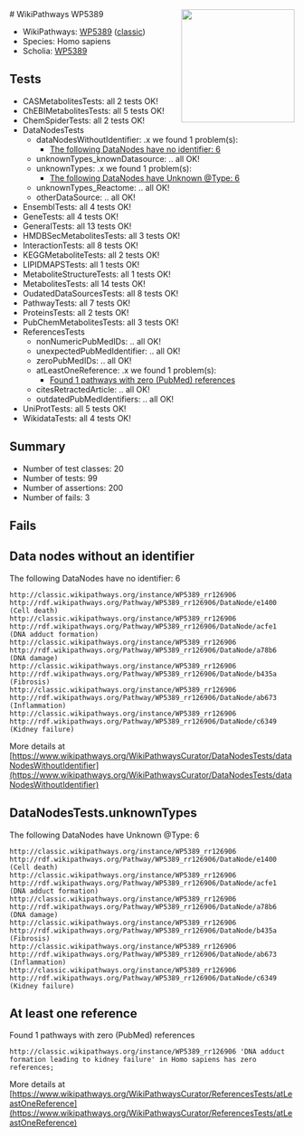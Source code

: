 <img style="float: right; width: 200px" src="https://upload.wikimedia.org/wikipedia/commons/thumb/8/83/Wplogo_with_text_500.png/640px-Wplogo_with_text_500.png" />
# WikiPathways WP5389

* WikiPathways: [WP5389](https://wikipathways.org/pathways/WP5389) ([classic](https://classic.wikipathways.org/instance/WP5389))
* Species: Homo sapiens
* Scholia: [WP5389](https://scholia.toolforge.org/wikipathways/WP5389)
## Tests
* CASMetabolitesTests: all 2 tests OK!
* ChEBIMetabolitesTests: all 5 tests OK!
* ChemSpiderTests: all 2 tests OK!
* DataNodesTests
    * dataNodesWithoutIdentifier: .x we found 1 problem(s):
        * [The following DataNodes have no identifier: 6](#d2d32fa5)
    * unknownTypes_knownDatasource: .. all OK!
    * unknownTypes: .x we found 1 problem(s):
        * [The following DataNodes have Unknown @Type: 6](#839973e4)
    * unknownTypes_Reactome: .. all OK!
    * otherDataSource: .. all OK!
* EnsemblTests: all 4 tests OK!
* GeneTests: all 4 tests OK!
* GeneralTests: all 13 tests OK!
* HMDBSecMetabolitesTests: all 3 tests OK!
* InteractionTests: all 8 tests OK!
* KEGGMetaboliteTests: all 2 tests OK!
* LIPIDMAPSTests: all 1 tests OK!
* MetaboliteStructureTests: all 1 tests OK!
* MetabolitesTests: all 14 tests OK!
* OudatedDataSourcesTests: all 8 tests OK!
* PathwayTests: all 7 tests OK!
* ProteinsTests: all 2 tests OK!
* PubChemMetabolitesTests: all 3 tests OK!
* ReferencesTests
    * nonNumericPubMedIDs: .. all OK!
    * unexpectedPubMedIdentifier: .. all OK!
    * zeroPubMedIDs: .. all OK!
    * atLeastOneReference: .x we found 1 problem(s):
        * [Found 1 pathways with zero (PubMed) references](#d0a459f0)
    * citesRetractedArticle: .. all OK!
    * outdatedPubMedIdentifiers: .. all OK!
* UniProtTests: all 5 tests OK!
* WikidataTests: all 4 tests OK!


## Summary

* Number of test classes: 20
* Number of tests: 99
* Number of assertions: 200
* Number of fails: 3

## Fails

<a name="d2d32fa5" />

## Data nodes without an identifier

The following DataNodes have no identifier: 6
```
http://classic.wikipathways.org/instance/WP5389_rr126906 http://rdf.wikipathways.org/Pathway/WP5389_rr126906/DataNode/e1400 (Cell death)
http://classic.wikipathways.org/instance/WP5389_rr126906 http://rdf.wikipathways.org/Pathway/WP5389_rr126906/DataNode/acfe1 (DNA adduct formation)
http://classic.wikipathways.org/instance/WP5389_rr126906 http://rdf.wikipathways.org/Pathway/WP5389_rr126906/DataNode/a78b6 (DNA damage)
http://classic.wikipathways.org/instance/WP5389_rr126906 http://rdf.wikipathways.org/Pathway/WP5389_rr126906/DataNode/b435a (Fibrosis)
http://classic.wikipathways.org/instance/WP5389_rr126906 http://rdf.wikipathways.org/Pathway/WP5389_rr126906/DataNode/ab673 (Inflammation)
http://classic.wikipathways.org/instance/WP5389_rr126906 http://rdf.wikipathways.org/Pathway/WP5389_rr126906/DataNode/c6349 (Kidney failure)
```

More details at [https://www.wikipathways.org/WikiPathwaysCurator/DataNodesTests/dataNodesWithoutIdentifier](https://www.wikipathways.org/WikiPathwaysCurator/DataNodesTests/dataNodesWithoutIdentifier)

<a name="839973e4" />

## DataNodesTests.unknownTypes

The following DataNodes have Unknown @Type: 6
```
http://classic.wikipathways.org/instance/WP5389_rr126906 http://rdf.wikipathways.org/Pathway/WP5389_rr126906/DataNode/e1400 (Cell death)
http://classic.wikipathways.org/instance/WP5389_rr126906 http://rdf.wikipathways.org/Pathway/WP5389_rr126906/DataNode/acfe1 (DNA adduct formation)
http://classic.wikipathways.org/instance/WP5389_rr126906 http://rdf.wikipathways.org/Pathway/WP5389_rr126906/DataNode/a78b6 (DNA damage)
http://classic.wikipathways.org/instance/WP5389_rr126906 http://rdf.wikipathways.org/Pathway/WP5389_rr126906/DataNode/b435a (Fibrosis)
http://classic.wikipathways.org/instance/WP5389_rr126906 http://rdf.wikipathways.org/Pathway/WP5389_rr126906/DataNode/ab673 (Inflammation)
http://classic.wikipathways.org/instance/WP5389_rr126906 http://rdf.wikipathways.org/Pathway/WP5389_rr126906/DataNode/c6349 (Kidney failure)
```

<a name="d0a459f0" />

## At least one reference

Found 1 pathways with zero (PubMed) references
```
http://classic.wikipathways.org/instance/WP5389_rr126906 'DNA adduct formation leading to kidney failure' in Homo sapiens has zero references; 
```

More details at [https://www.wikipathways.org/WikiPathwaysCurator/ReferencesTests/atLeastOneReference](https://www.wikipathways.org/WikiPathwaysCurator/ReferencesTests/atLeastOneReference)

